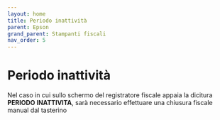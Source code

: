```yaml
---
layout: home
title: Periodo inattività
parent: Epson
grand_parent: Stampanti fiscali
nav_order: 5
---
```


# Periodo inattività
Nel caso in cui sullo schermo del registratore fiscale appaia la dicitura **PERIODO INATTIVITA**, sarà necessario effettuare una chiusura fiscale manual dal tasterino
